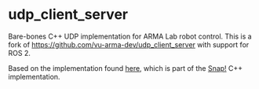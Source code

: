 # udp_client_server
Bare-bones C++ UDP implementation for ARMA Lab robot control. This is a fork of https://github.com/vu-arma-dev/udp_client_server with support for ROS 2. 

Based on the implementation found [here](https://linux.m2osw.com/c-implementation-udp-clientserver), which is part of the [Snap!](https://snapwebsites.org/) C++ implementation. 
